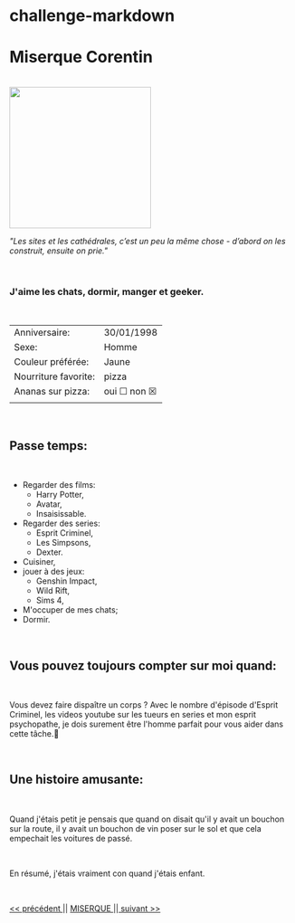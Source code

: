 # challenge-markdown

# Miserque Corentin

<br>

<img src="https://media-exp1.licdn.com/dms/image/D4E03AQG9xza19BdNLg/profile-displayphoto-shrink_400_400/0/1666108226560?e=1674086400&v=beta&t=SAx__eU-wha_8tFYuFjvakXJk402q-5VuZ7Gn-SwOxU" alt="" width="250px"/>

<br>

*"Les sites et les cathédrales, c’est un peu la même chose - d’abord on les construit, ensuite on prie."*

<br>

### J'aime les chats, dormir, manger et geeker.

<br>

|  |  | 
|-----------|-----------|
| Anniversaire: |  30/01/1998 | 
| Sexe: | Homme |
| Couleur préférée: | Jaune |       
| Nourriture favorite: | pizza |    
| Ananas sur pizza: | oui ☐ non ☒ | 
||

<br>

## Passe temps:

<br>

* Regarder des films:
    * Harry Potter,
    * Avatar,
    * Insaisissable.
* Regarder des series:
    * Esprit Criminel,
    * Les Simpsons,
    * Dexter.
* Cuisiner,
* jouer à des jeux:
    * Genshin Impact,
    * Wild Rift,
    * Sims 4,
* M'occuper de mes chats;
* Dormir.

<br>

## Vous pouvez toujours compter sur moi quand:

<br>

Vous devez faire dispaître un corps ?  Avec le nombre d'épisode d'Esprit Criminel, les videos youtube sur les tueurs en series et mon esprit psychopathe, je dois surement être l'homme parfait pour vous aider dans cette tâche.🐷

<br>

## Une histoire amusante:

<br>

Quand j'étais petit je pensais que quand on disait qu'il y avait un bouchon sur la route, il y avait un bouchon de vin poser sur le sol et que cela empechait les voitures de passé. 

<br>

En résumé, j'étais vraiment con quand j'étais enfant.

<br>

[<< précédent  ](https://github.com/CV136/challenge-markdown/ "Céline Verreydt")|| [MISERQUE ](https://github.com/Corentinmiserque/challenge-markdown/ "Corentin Miserque")||[   suivant >>](https://github.com/DCoppee/Challenge-Markdown/ "Dominique Coppée")
